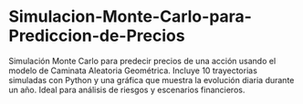 # Simulacion-Monte-Carlo-para-Prediccion-de-Precios
Simulación Monte Carlo para predecir precios de una acción usando el modelo de Caminata Aleatoria Geométrica. Incluye 10 trayectorias simuladas con Python y una gráfica que muestra la evolución diaria durante un año. Ideal para análisis de riesgos y escenarios financieros.
